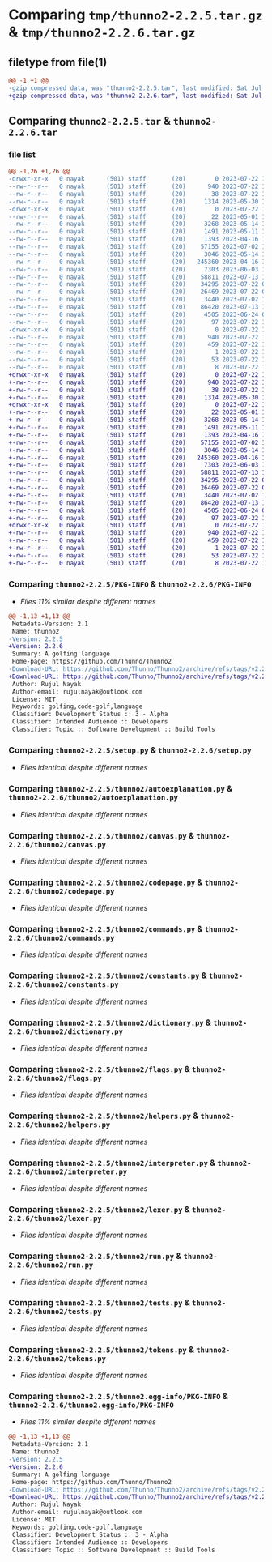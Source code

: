 # Comparing `tmp/thunno2-2.2.5.tar.gz` & `tmp/thunno2-2.2.6.tar.gz`

## filetype from file(1)

```diff
@@ -1 +1 @@
-gzip compressed data, was "thunno2-2.2.5.tar", last modified: Sat Jul 22 10:08:15 2023, max compression
+gzip compressed data, was "thunno2-2.2.6.tar", last modified: Sat Jul 22 10:14:53 2023, max compression
```

## Comparing `thunno2-2.2.5.tar` & `thunno2-2.2.6.tar`

### file list

```diff
@@ -1,26 +1,26 @@
-drwxr-xr-x   0 nayak      (501) staff       (20)        0 2023-07-22 10:08:15.700202 thunno2-2.2.5/
--rw-r--r--   0 nayak      (501) staff       (20)      940 2023-07-22 10:08:15.700042 thunno2-2.2.5/PKG-INFO
--rw-r--r--   0 nayak      (501) staff       (20)       38 2023-07-22 10:08:15.700234 thunno2-2.2.5/setup.cfg
--rw-r--r--   0 nayak      (501) staff       (20)     1314 2023-05-30 13:16:32.000000 thunno2-2.2.5/setup.py
-drwxr-xr-x   0 nayak      (501) staff       (20)        0 2023-07-22 10:08:15.699338 thunno2-2.2.5/thunno2/
--rw-r--r--   0 nayak      (501) staff       (20)       22 2023-05-01 12:43:53.000000 thunno2-2.2.5/thunno2/__init__.py
--rw-r--r--   0 nayak      (501) staff       (20)     3268 2023-05-14 14:05:01.000000 thunno2-2.2.5/thunno2/autoexplanation.py
--rw-r--r--   0 nayak      (501) staff       (20)     1491 2023-05-11 17:22:25.000000 thunno2-2.2.5/thunno2/canvas.py
--rw-r--r--   0 nayak      (501) staff       (20)     1393 2023-04-16 17:25:02.000000 thunno2-2.2.5/thunno2/codepage.py
--rw-r--r--   0 nayak      (501) staff       (20)    57155 2023-07-02 13:06:12.000000 thunno2-2.2.5/thunno2/commands.py
--rw-r--r--   0 nayak      (501) staff       (20)     3046 2023-05-14 17:13:03.000000 thunno2-2.2.5/thunno2/constants.py
--rw-r--r--   0 nayak      (501) staff       (20)   245360 2023-04-16 17:25:02.000000 thunno2-2.2.5/thunno2/dictionary.py
--rw-r--r--   0 nayak      (501) staff       (20)     7303 2023-06-03 14:35:27.000000 thunno2-2.2.5/thunno2/flags.py
--rw-r--r--   0 nayak      (501) staff       (20)    58811 2023-07-13 18:38:48.000000 thunno2-2.2.5/thunno2/helpers.py
--rw-r--r--   0 nayak      (501) staff       (20)    34295 2023-07-22 09:41:31.000000 thunno2-2.2.5/thunno2/interpreter.py
--rw-r--r--   0 nayak      (501) staff       (20)    26469 2023-07-22 09:41:31.000000 thunno2-2.2.5/thunno2/lexer.py
--rw-r--r--   0 nayak      (501) staff       (20)     3440 2023-07-02 13:16:10.000000 thunno2-2.2.5/thunno2/run.py
--rw-r--r--   0 nayak      (501) staff       (20)    86420 2023-07-13 18:37:15.000000 thunno2-2.2.5/thunno2/tests.py
--rw-r--r--   0 nayak      (501) staff       (20)     4505 2023-06-24 09:12:25.000000 thunno2-2.2.5/thunno2/tokens.py
--rw-r--r--   0 nayak      (501) staff       (20)       97 2023-07-22 10:07:49.000000 thunno2-2.2.5/thunno2/version.py
-drwxr-xr-x   0 nayak      (501) staff       (20)        0 2023-07-22 10:08:15.699862 thunno2-2.2.5/thunno2.egg-info/
--rw-r--r--   0 nayak      (501) staff       (20)      940 2023-07-22 10:08:15.000000 thunno2-2.2.5/thunno2.egg-info/PKG-INFO
--rw-r--r--   0 nayak      (501) staff       (20)      459 2023-07-22 10:08:15.000000 thunno2-2.2.5/thunno2.egg-info/SOURCES.txt
--rw-r--r--   0 nayak      (501) staff       (20)        1 2023-07-22 10:08:15.000000 thunno2-2.2.5/thunno2.egg-info/dependency_links.txt
--rw-r--r--   0 nayak      (501) staff       (20)       53 2023-07-22 10:08:15.000000 thunno2-2.2.5/thunno2.egg-info/entry_points.txt
--rw-r--r--   0 nayak      (501) staff       (20)        8 2023-07-22 10:08:15.000000 thunno2-2.2.5/thunno2.egg-info/top_level.txt
+drwxr-xr-x   0 nayak      (501) staff       (20)        0 2023-07-22 10:14:53.591174 thunno2-2.2.6/
+-rw-r--r--   0 nayak      (501) staff       (20)      940 2023-07-22 10:14:53.591057 thunno2-2.2.6/PKG-INFO
+-rw-r--r--   0 nayak      (501) staff       (20)       38 2023-07-22 10:14:53.591204 thunno2-2.2.6/setup.cfg
+-rw-r--r--   0 nayak      (501) staff       (20)     1314 2023-05-30 13:16:32.000000 thunno2-2.2.6/setup.py
+drwxr-xr-x   0 nayak      (501) staff       (20)        0 2023-07-22 10:14:53.590343 thunno2-2.2.6/thunno2/
+-rw-r--r--   0 nayak      (501) staff       (20)       22 2023-05-01 12:43:53.000000 thunno2-2.2.6/thunno2/__init__.py
+-rw-r--r--   0 nayak      (501) staff       (20)     3268 2023-05-14 14:05:01.000000 thunno2-2.2.6/thunno2/autoexplanation.py
+-rw-r--r--   0 nayak      (501) staff       (20)     1491 2023-05-11 17:22:25.000000 thunno2-2.2.6/thunno2/canvas.py
+-rw-r--r--   0 nayak      (501) staff       (20)     1393 2023-04-16 17:25:02.000000 thunno2-2.2.6/thunno2/codepage.py
+-rw-r--r--   0 nayak      (501) staff       (20)    57155 2023-07-02 13:06:12.000000 thunno2-2.2.6/thunno2/commands.py
+-rw-r--r--   0 nayak      (501) staff       (20)     3046 2023-05-14 17:13:03.000000 thunno2-2.2.6/thunno2/constants.py
+-rw-r--r--   0 nayak      (501) staff       (20)   245360 2023-04-16 17:25:02.000000 thunno2-2.2.6/thunno2/dictionary.py
+-rw-r--r--   0 nayak      (501) staff       (20)     7303 2023-06-03 14:35:27.000000 thunno2-2.2.6/thunno2/flags.py
+-rw-r--r--   0 nayak      (501) staff       (20)    58811 2023-07-13 18:38:48.000000 thunno2-2.2.6/thunno2/helpers.py
+-rw-r--r--   0 nayak      (501) staff       (20)    34295 2023-07-22 09:41:31.000000 thunno2-2.2.6/thunno2/interpreter.py
+-rw-r--r--   0 nayak      (501) staff       (20)    26469 2023-07-22 09:41:31.000000 thunno2-2.2.6/thunno2/lexer.py
+-rw-r--r--   0 nayak      (501) staff       (20)     3440 2023-07-02 13:16:10.000000 thunno2-2.2.6/thunno2/run.py
+-rw-r--r--   0 nayak      (501) staff       (20)    86420 2023-07-13 18:37:15.000000 thunno2-2.2.6/thunno2/tests.py
+-rw-r--r--   0 nayak      (501) staff       (20)     4505 2023-06-24 09:12:25.000000 thunno2-2.2.6/thunno2/tokens.py
+-rw-r--r--   0 nayak      (501) staff       (20)       97 2023-07-22 10:14:45.000000 thunno2-2.2.6/thunno2/version.py
+drwxr-xr-x   0 nayak      (501) staff       (20)        0 2023-07-22 10:14:53.590897 thunno2-2.2.6/thunno2.egg-info/
+-rw-r--r--   0 nayak      (501) staff       (20)      940 2023-07-22 10:14:53.000000 thunno2-2.2.6/thunno2.egg-info/PKG-INFO
+-rw-r--r--   0 nayak      (501) staff       (20)      459 2023-07-22 10:14:53.000000 thunno2-2.2.6/thunno2.egg-info/SOURCES.txt
+-rw-r--r--   0 nayak      (501) staff       (20)        1 2023-07-22 10:14:53.000000 thunno2-2.2.6/thunno2.egg-info/dependency_links.txt
+-rw-r--r--   0 nayak      (501) staff       (20)       53 2023-07-22 10:14:53.000000 thunno2-2.2.6/thunno2.egg-info/entry_points.txt
+-rw-r--r--   0 nayak      (501) staff       (20)        8 2023-07-22 10:14:53.000000 thunno2-2.2.6/thunno2.egg-info/top_level.txt
```

### Comparing `thunno2-2.2.5/PKG-INFO` & `thunno2-2.2.6/PKG-INFO`

 * *Files 11% similar despite different names*

```diff
@@ -1,13 +1,13 @@
 Metadata-Version: 2.1
 Name: thunno2
-Version: 2.2.5
+Version: 2.2.6
 Summary: A golfing language
 Home-page: https://github.com/Thunno/Thunno2
-Download-URL: https://github.com/Thunno/Thunno2/archive/refs/tags/v2.2.5.tar.gz
+Download-URL: https://github.com/Thunno/Thunno2/archive/refs/tags/v2.2.6.tar.gz
 Author: Rujul Nayak
 Author-email: rujulnayak@outlook.com
 License: MIT
 Keywords: golfing,code-golf,language
 Classifier: Development Status :: 3 - Alpha
 Classifier: Intended Audience :: Developers
 Classifier: Topic :: Software Development :: Build Tools
```

### Comparing `thunno2-2.2.5/setup.py` & `thunno2-2.2.6/setup.py`

 * *Files identical despite different names*

### Comparing `thunno2-2.2.5/thunno2/autoexplanation.py` & `thunno2-2.2.6/thunno2/autoexplanation.py`

 * *Files identical despite different names*

### Comparing `thunno2-2.2.5/thunno2/canvas.py` & `thunno2-2.2.6/thunno2/canvas.py`

 * *Files identical despite different names*

### Comparing `thunno2-2.2.5/thunno2/codepage.py` & `thunno2-2.2.6/thunno2/codepage.py`

 * *Files identical despite different names*

### Comparing `thunno2-2.2.5/thunno2/commands.py` & `thunno2-2.2.6/thunno2/commands.py`

 * *Files identical despite different names*

### Comparing `thunno2-2.2.5/thunno2/constants.py` & `thunno2-2.2.6/thunno2/constants.py`

 * *Files identical despite different names*

### Comparing `thunno2-2.2.5/thunno2/dictionary.py` & `thunno2-2.2.6/thunno2/dictionary.py`

 * *Files identical despite different names*

### Comparing `thunno2-2.2.5/thunno2/flags.py` & `thunno2-2.2.6/thunno2/flags.py`

 * *Files identical despite different names*

### Comparing `thunno2-2.2.5/thunno2/helpers.py` & `thunno2-2.2.6/thunno2/helpers.py`

 * *Files identical despite different names*

### Comparing `thunno2-2.2.5/thunno2/interpreter.py` & `thunno2-2.2.6/thunno2/interpreter.py`

 * *Files identical despite different names*

### Comparing `thunno2-2.2.5/thunno2/lexer.py` & `thunno2-2.2.6/thunno2/lexer.py`

 * *Files identical despite different names*

### Comparing `thunno2-2.2.5/thunno2/run.py` & `thunno2-2.2.6/thunno2/run.py`

 * *Files identical despite different names*

### Comparing `thunno2-2.2.5/thunno2/tests.py` & `thunno2-2.2.6/thunno2/tests.py`

 * *Files identical despite different names*

### Comparing `thunno2-2.2.5/thunno2/tokens.py` & `thunno2-2.2.6/thunno2/tokens.py`

 * *Files identical despite different names*

### Comparing `thunno2-2.2.5/thunno2.egg-info/PKG-INFO` & `thunno2-2.2.6/thunno2.egg-info/PKG-INFO`

 * *Files 11% similar despite different names*

```diff
@@ -1,13 +1,13 @@
 Metadata-Version: 2.1
 Name: thunno2
-Version: 2.2.5
+Version: 2.2.6
 Summary: A golfing language
 Home-page: https://github.com/Thunno/Thunno2
-Download-URL: https://github.com/Thunno/Thunno2/archive/refs/tags/v2.2.5.tar.gz
+Download-URL: https://github.com/Thunno/Thunno2/archive/refs/tags/v2.2.6.tar.gz
 Author: Rujul Nayak
 Author-email: rujulnayak@outlook.com
 License: MIT
 Keywords: golfing,code-golf,language
 Classifier: Development Status :: 3 - Alpha
 Classifier: Intended Audience :: Developers
 Classifier: Topic :: Software Development :: Build Tools
```

